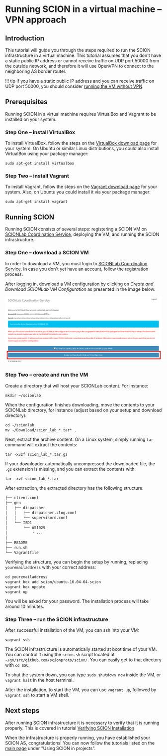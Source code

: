 # Running SCION in a virtual machine &ndash; VPN approach

## Introduction

This tutorial will guide you through the steps required to run the SCION infrastructure in a virtual machine. This tutorial assumes that you don't have a static public IP address or cannot receive traffic on UDP port 50000 from the outside network, and therefore it will use OpenVPN to connect to the neighboring AS border router.

!!! tip
    If you have a static public IP address and you can receive traffic on UDP port 50000, you should consider [running the VM without VPN](static_ip/).

## Prerequisites

Running SCION in a virtual machine requires VirtualBox and Vagrant to be installed on your system.

### Step One &ndash; install VirtualBox

To install VirtualBox, follow the steps on the [VirtualBox download page](https://www.virtualbox.org/wiki/Downloads) for your system. On Ubuntu or similar Linux distributions, you could also install VirtualBox using your package manager:

```shell
sudo apt-get install virtualbox
```

### Step Two &ndash; install Vagrant

To install Vagrant, follow the steps on the [Vagrant download page](https://www.vagrantup.com/downloads.html) for your system. Also, on Ubuntu you could install it via your package manager:

```shell
sudo apt-get install vagrant
```

## Running SCION

Running SCION consists of several steps: registering a SCION VM on [SCIONLab Coordination Service](https://coord.scionproto.net), deploying the VM, and running the SCION infrastructure.

### Step One &ndash; download a SCION VM

In order to download a VM, you must login to [SCIONLab Coordination Service](https://coord.scionproto.net). In case you don't yet have an account, follow the registration process.

After logging in, download a VM configuration by clicking on *Create and Download SCIONLab VM Configuration* as presented in the image below:

![SCIONLab download page](/images/scionlab_download_vm_openvpn_setup.png)

### Step Two &ndash; create and run the VM

Create a directory that will host your SCIONLab content. For instance:
```shell
mkdir ~/scionlab
```

When the configuration finishes downloading, move the contents to your SCIONLab directory, for instance (adjust based on your setup and download directory):
```shell
cd ~/scionlab
mv ~/Download/scion_lab_*.tar* .
```

Next, extract the archive content. On a Linux system, simply running `tar` command will extract the contents:
```shell
tar -xvzf scion_lab_*.tar.gz
```

If your downloader automatically uncompressed the downloaded file, the `.gz` extension is missing, and you can extract the contents with:
```shell
tar -xvf scion_lab_*.tar
```

After extraction, the extracted directory has the following structure:

```
├── client.conf
├── gen
│   ├── dispatcher
│   │   ├── dispatcher.zlog.conf
│   │   └── supervisord.conf
│   └── ISD1
│       └── AS1029
│           └ ...
│
├── README
├── run.sh
└── Vagrantfile
```

Verifying the structure, you can begin the setup by running, replacing `youremailaddress` with your correct address:

```shell
cd youremailaddress
vagrant box add scion/ubuntu-16.04-64-scion
vagrant box update
vagrant up
```

You will be asked for your password. The installation process will take around 10 minutes.

### Step Three &ndash; run the SCION infrastructure

After successful installation of the VM, you can ssh into your VM:

```shell
vagrant ssh
```

The SCION infrastructure is automatically started at boot time of your VM. You can control it using the `scion.sh` script located at `~/go/src/github.com/scionproto/scion/`. You can easily get to that directory with `cd $SC`.

To shut the system down, you can type `sudo shutdown now` inside the VM, or `vagrant halt` in the host terminal.

After the installation, to start the VM, you can use `vagrant up`, followed by `vagrant ssh` to start a VM shell.

## Next steps

After running SCION infrastructure it is necessary to verify that it is running properly. This is covered in tutorial [Verifying SCION Installation](/general_scion_configuration/verifying_scion_installation/)

When the infrastructure is properly running, you have established your SCION AS, congratulations! You can now follow the tutorials listed on the [main page](https://netsec-ethz.github.io/scion-tutorials/) under "Using SCION in projects".
